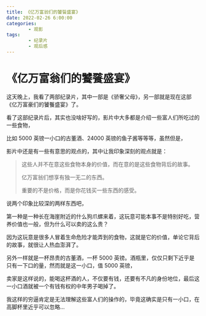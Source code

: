 ```yaml
---
title: 《亿万富翁们的饕餮盛宴》
date: 2022-02-26 6:00:00
categories:
        - 观影
tags:
        - 纪录片
        - 观后感
---
```


# 《亿万富翁们的饕餮盛宴》

这天晚上，我看了两部纪录片，其中一部是《骄奢父母》，另一部就是现在这部《亿万富豪们的饕餮盛宴》了。

看了这部纪录片后，其实也没啥好写的，影片中大多都是介绍一些富人们所吃过的一些食物，

比如 5000 英镑一小口的古董酒、24000 英镑的鱼子酱等等等，虽然但是，

影片中还是有一些有意思的观点的，其中让我印象深刻的观点就是：

> 这些人并不在意这些食物本身的价值，而在意的是这些食物背后的故事。
>
> 亿万富翁们想享有独一无二的东西。
>
> 重要的不是价格，而是你花钱买一些东西的感受。

说两个印象比较深的两样东西吧，

第一种是一种长在海崖附近的什么狗爪螺来着，这玩意可能本事不是特别好吃，营养价值也一般，但为什么可以卖的这么贵？

因为这玩意是很多人冒着生命危险才能弄到的食物，这就是它的价值，单论它背后的故事，就很让人热血澎湃了。

另外一样就是一杯昂贵的古董酒，一杯 5000 英镑。酒瓶里，仅仅只剩下近乎是只有一下口的量，然而就是这一小口，值 5000 英镑，

卖家是这样说的，能喝这杯酒的人，不仅要有钱，还要有不凡的身份地位，最后这一小口酒就被一个有钱有权的中年男子喝掉了。

我这样的穷逼肯定是无法理解这些富人们的操作的，毕竟这确实是只有一小口，在高脚杯里近乎可以忽略...
